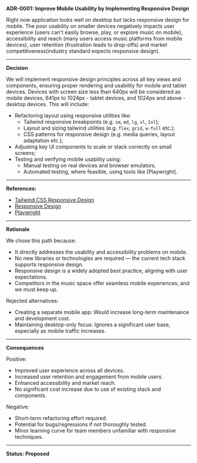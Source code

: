 **ADR-0001: Improve Mobile Usability by Implementing Responsive Design**

  Right now application looks well on desktop but lacks responsive design for mobile. The poor usability on smaller devices negatively impacts user experience (users can't easily browse, play, or explore music on mobile), accessibility and reach (many users access music platforms from mobile devices), user retention (frustration leads to drop-offs) and market competitiveness(industry standard expects responsive design).

---

**Decision**

  We will implement responsive design principles across all key views and components, ensuring proper rendering and usability for mobile and tablet devices. Devices with screen size less than 640px will be considered as mobile devices, 641px to 1024px - tablet devices, and 1024px and above - desktop devices. This will include:

- Refactoring layout using responsive utilities like:
  - Tailwind responsive breakpoints (e.g. `sm`, `md`, `lg`, `xl`, `2xl`);
  - Layout and sizing tailwind utilities (e.g. `flex`, `grid`, `w-full` etc.);
  - CSS patterns for responsive design (e.g. media queries, layout adaptation etc.);
- Adjusting key UI components  to scale or stack correctly on small screens;
- Testing and verifying mobile usability using:
  - Manual testing on real devices and browser emulators.
  - Automated testing, where feasible, using tools like [Playwright].

---

**References:**

- [Tailwind CSS Responsive Design](https://tailwindcss.com/docs/responsive-design)
- [Responsive Design](https://developer.mozilla.org/en-US/docs/Learn/CSS/CSS_layout/Responsive_design)
- [Playwright](https://playwright.dev/)

---

**Rationale**

We chose this path because:

- It directly addresses the usability and accessibility problems on mobile.  
- No new libraries or technologies are required — the current tech stack supports responsive design.  
- Responsive design is a widely adopted best practice, aligning with user expectations.  
- Competitors in the music space offer seamless mobile experiences, and we must keep up.

Rejected alternatives:

- Creating a separate mobile app: Would increase long-term maintenance and development cost.  
- Maintaining desktop-only focus: Ignores a significant user base, especially as mobile traffic increases.  

---

**Consequences**

Positive:

- Improved user experience across all devices.  
- Increased user retention and engagement from mobile users.  
- Enhanced accessibility and market reach.  
- No significant cost increase due to use of existing stack and components.

Negative:

- Short-term refactoring effort required.  
- Potential for bugs/regressions if not thoroughly tested.  
- Minor learning curve for team members unfamiliar with responsive techniques.

---

**Status: Proposed**